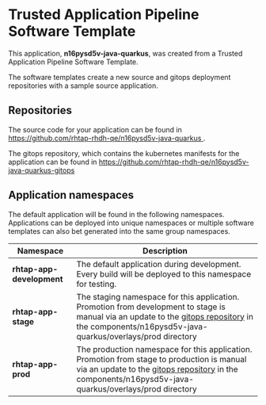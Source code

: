 # Trusted Application Pipeline Software Template

This application, **n16pysd5v-java-quarkus**, was created from a Trusted Application Pipeline Software Template.

The software templates create a new source and gitops deployment repositories with a sample source application. 

## Repositories

The source code for your application can be found in [https://github.com/rhtap-rhdh-qe/n16pysd5v-java-quarkus ](https://github.com/rhtap-rhdh-qe/n16pysd5v-java-quarkus ).
 
The gitops repository, which contains the kubernetes manifests for the application can be found in 
[https://github.com/rhtap-rhdh-qe/n16pysd5v-java-quarkus-gitops ](https://github.com/rhtap-rhdh-qe/n16pysd5v-java-quarkus-gitops ) 

## Application namespaces 

The default application will be found in the following namespaces. Applications can be deployed into unique namespaces or multiple software templates can also bet generated into the same group namespaces.  

|  Namespace   |  Description   |  
| -------- | -------- |   
| **rhtap-app-development** | The default application during development. Every build will be deployed to this namespace for testing. | 
| **rhtap-app-stage** | The staging namespace for this application. Promotion from development to stage is manual via an update to the [gitops repository](https://github.com/rhtap-rhdh-qe/n16pysd5v-java-quarkus-gitops ) in the components/n16pysd5v-java-quarkus/overlays/prod directory |  
| **rhtap-app-prod** | The production namespace for this application. Promotion from stage to production is manual via an update to the [gitops repository](https://github.com/rhtap-rhdh-qe/n16pysd5v-java-quarkus-gitops ) in the components/n16pysd5v-java-quarkus/overlays/prod directory | 
